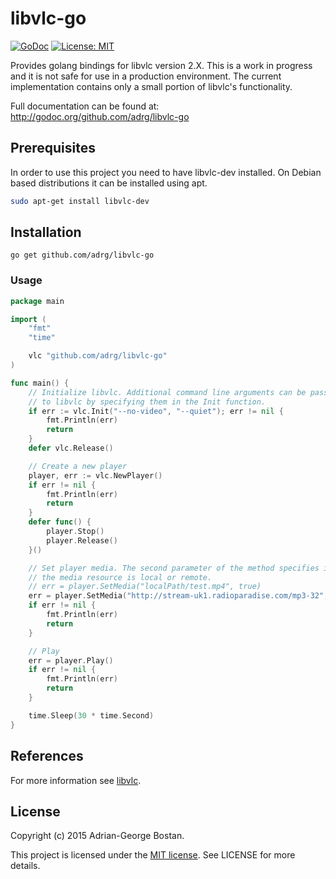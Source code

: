 libvlc-go
=========
[![GoDoc](http://img.shields.io/badge/godoc-reference-blue.svg?style=flat-square)](https://godoc.org/github.com/adrg/libvlc-go)
[![License: MIT](http://img.shields.io/badge/license-MIT-red.svg?style=flat-square)](http://opensource.org/licenses/MIT)

Provides golang bindings for libvlc version 2.X. This is a work in progress
and it is not safe for use in a production environment. The current
implementation contains only a small portion of libvlc's functionality.

Full documentation can be found at: http://godoc.org/github.com/adrg/libvlc-go

## Prerequisites
In order to use this project you need to have libvlc-dev installed. On Debian
based distributions it can be installed using apt.
```sh
sudo apt-get install libvlc-dev
```

## Installation
```
go get github.com/adrg/libvlc-go
```

### Usage
```go
package main

import (
	"fmt"
	"time"

	vlc "github.com/adrg/libvlc-go"
)

func main() {
	// Initialize libvlc. Additional command line arguments can be passed in
	// to libvlc by specifying them in the Init function.
	if err := vlc.Init("--no-video", "--quiet"); err != nil {
		fmt.Println(err)
		return
	}
	defer vlc.Release()

	// Create a new player
	player, err := vlc.NewPlayer()
	if err != nil {
		fmt.Println(err)
		return
	}
	defer func() {
		player.Stop()
		player.Release()
	}()

	// Set player media. The second parameter of the method specifies if
	// the media resource is local or remote.
	// err = player.SetMedia("localPath/test.mp4", true)
	err = player.SetMedia("http://stream-uk1.radioparadise.com/mp3-32", false)
	if err != nil {
		fmt.Println(err)
		return
	}

	// Play
	err = player.Play()
	if err != nil {
		fmt.Println(err)
		return
	}

	time.Sleep(30 * time.Second)
}
```

## References
For more information see [libvlc](http://videolan.org).

## License
Copyright (c) 2015 Adrian-George Bostan.

This project is licensed under the [MIT license](http://opensource.org/licenses/MIT). See LICENSE for more details.
